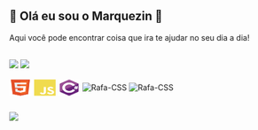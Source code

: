 ## 👋 Olá eu sou o Marquezin 🚀

Aqui você pode encontrar coisa que ira te ajudar no seu dia a dia!

<div style="display: inline_block"><br>
<img src="https://github-readme-stats.vercel.app/api?username=Marquezin&show_icons=true&theme=dark" />
<img src="https://github-readme-stats.vercel.app/api/top-langs/?username=Marquezin&hide_progress=true&theme=dark" />
  
<div style="display: inline_block"><br>
    <img align="center" alt="Rafa-HTML" height="30" width="40" src="https://raw.githubusercontent.com/devicons/devicon/master/icons/html5/html5-original.svg">
  <img align="center" alt="Rafa-Js" height="30" width="40" src="https://raw.githubusercontent.com/devicons/devicon/master/icons/javascript/javascript-plain.svg">
  <img align="center" alt="Rafa-CSS" height="30" width="40" src="https://raw.githubusercontent.com/devicons/devicon/master/icons/csharp/csharp-original.svg">
<img align="center" alt="Rafa-CSS" height="30" width="40" src="https://upload.wikimedia.org/wikipedia/commons/thumb/2/27/PHP-logo.svg/2560px-PHP-logo.svg.png">
<img align="center" alt="Rafa-CSS" height="30" width="40" src="https://static-00.iconduck.com/assets.00/node-js-icon-227x256-913nazt0.png">
</div>
  
  ##
 
<div> 
  
   <a href="https://instagram.com/notmarquezin" target="_blank"><img src="https://img.shields.io/badge/-Instagram-%23E4405F?style=for-the-badge&logo=instagram&logoColor=white" target="_blank"></a>
  </div>
